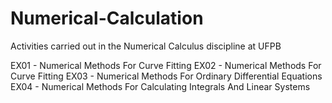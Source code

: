 # Numerical-Calculation
Activities carried out in the Numerical Calculus discipline at UFPB

EX01 - Numerical Methods For Curve Fitting
EX02 - Numerical Methods For Curve Fitting
EX03 - Numerical Methods For Ordinary Differential Equations
EX04 - Numerical Methods For Calculating Integrals And Linear Systems
